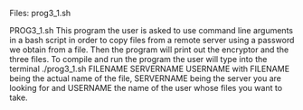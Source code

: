 Files:
    prog3_1.sh
    
    
PROG3_1.sh
    This program the user is asked to use command line arguments in a bash script in order to copy files from a remote server using a password we obtain from a file. Then the program will print out the encryptor and the three files. To compile and run the program the user will type into the terminal ./prog3_1.sh FILENAME SERVERNAME USERNAME with FILENAME being the actual name of the file, SERVERNAME being the server you are looking for and USERNAME the name of the user whose files you want to take.